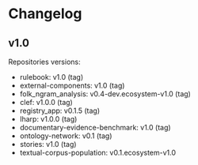 # Changelog


## v1.0

Repositories versions:

- rulebook: v1.0 (tag)
- external-components: v1.0 (tag)
- folk\_ngram\_analysis: v0.4-dev.ecosystem-v1.0 (tag)
- clef: v1.0.0 (tag)
- registry\_app: v0.1.5 (tag)
- lharp: v1.0.0 (tag)
- documentary-evidence-benchmark: v1.0 (tag)
- ontology-network: v0.1 (tag)
- stories: v1.0 (tag)
- textual-corpus-population: v0.1.ecosystem-v1.0

